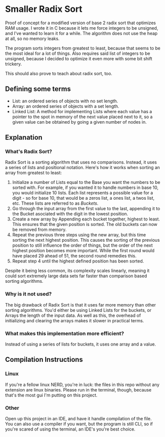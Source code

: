 # Smaller Radix Sort
Proof of concept for a modified version of base 2 radix sort that optimizes RAM usage. I wrote it in C because it lets me force integers to be unsigned, and I've wanted to learn it for a while. The algorithm does not use the heap at all, so no memory leaks.

The program sorts integers from greatest to least, because that seems to be the most ideal for a lot of things. Also requires said list of integers to be unsigned, because I decided to optimize it even more with some bit shift trickery.

This should also prove to teach about radix sort, too.

## Defining some terms
* List: an ordered series of objects with no set length.
* Array: an ordered series of objects with a set length.
* Linked List: A method for implementing Lists where each value has a pointer to the spot in memory of the next value placed next to it, so a given value can be obtained by going a given number of nodes in.

## Explanation
### What's Radix Sort?
Radix Sort is a sorting algorithm that uses no comparisons. Instead, it uses a series of lists and positional notation. Here's how it works when sorting an array from greatest to least:

1. Initialize a number of Lists equal to the Base you want the numbers to be sorted with. For example, if you wanted it to handle numbers in base 10, you would initialize 10 lists. Each list represents a possible value for a digit - so for base 10, that would be a zeros list, a ones list, a twos list, etc. These lists are referred to as _Buckets_.
2. Go through the input array from the first value to the last, appending it to the Bucket asociated with the digit in the lowest position.
3. Create a new array by Appending each bucket together, highest to least. This ensures that the given position is sorted. The old buckets can now be removed from memory.
4. Repeat the previous three steps using the new array, but this time sorting the next highest position. This causes the sorting of the previous position to still influence the order of things, but the order of the next highest position becomes more important. While the first round would have placed 29 ahead of 51, the second round remedies this.
5. Repeat step 4 until the highest defined position has been sorted.

Despite it being less common, its complexity scales linearly, meaning it could sort extremely large data sets far faster than comparison based sorting algorithms.
### Why is it not used?
The big drawback of Radix Sort is that it uses far more memory than other sorting algorithms. You'd either be using Linked Lists for the buckets, or Arrays the length of the input data. As well as this, the overhead of initializing and clearing the arrays makes it slower in practical terms.

### What makes this implementation more efficient?
Instead of using a series of lists for buckets, it uses one array and a value.

## Compilation Instructions
### Linux
If you're a fellow linux NERD, you're in luck: the files in this repo without any extension are linux binaries. Please run in the terminal, though, because that's the most gui I'm putting on this project.
### Other
Open up this project in an IDE, and have it handle compilation of the file. You can also use a compiler if you want, but the program is still CLI, so if you're scared of using the terminal, an IDE's you're best choice. 
